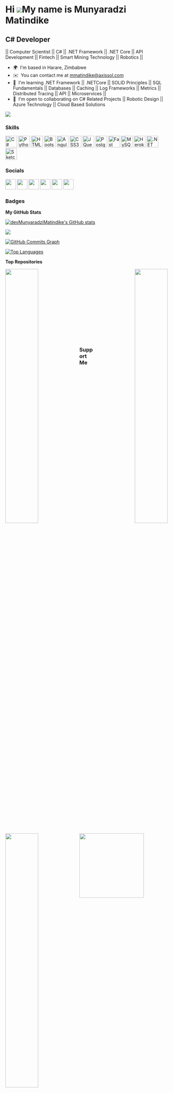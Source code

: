 Hi ![](https://user-images.githubusercontent.com/18350557/176309783-0785949b-9127-417c-8b55-ab5a4333674e.gif)My name is Munyaradzi Matindike
============================================================================================================================================

C# Developer
------------

|| Computer Scientist || C# || .NET Framework || .NET Core || API Development || Fintech || Smart Mining Technology || Robotics ||

* 🌍  I'm based in Harare, Zimbabwe
* ✉️  You can contact me at [mmatindike@axissol.com](mailto:mmatindike@axissol.com)
* 🧠  I'm learning .NET Framework || .NETCore || SOLID Principles || SQL Fundamentals || Databases || Caching || Log Frameworks || Metrics || Distributed Tracing || API || Microservices ||
* 🤝  I'm open to collaborating on C# Related Projects || Robotic Design || Azure Technology || Cloud Based Solutions

<a href="https://www.github.com/devMunyaradziMatindike" target="_blank" rel="noreferrer"><img
src="https://img.shields.io/github/followers/devMunyaradziMatindike?logo=github&style=for-the-badge&color=0891b2&labelColor=1c1917" /></a>

### Skills

<p align="left">
<a href="https://docs.microsoft.com/en-us/dotnet/csharp/" target="_blank" rel="noreferrer"><img src="https://raw.githubusercontent.com/danielcranney/readme-generator/main/public/icons/skills/csharp-colored.svg" width="36" height="36" alt="C#" /></a>
<a href="https://www.python.org/" target="_blank" rel="noreferrer"><img src="https://raw.githubusercontent.com/danielcranney/readme-generator/main/public/icons/skills/python-colored.svg" width="36" height="36" alt="Python" /></a>
<a href="https://developer.mozilla.org/en-US/docs/Glossary/HTML5" target="_blank" rel="noreferrer"><img src="https://raw.githubusercontent.com/danielcranney/readme-generator/main/public/icons/skills/html5-colored.svg" width="36" height="36" alt="HTML5" /></a>
<a href="https://getbootstrap.com/" target="_blank" rel="noreferrer"><img src="https://raw.githubusercontent.com/danielcranney/readme-generator/main/public/icons/skills/bootstrap-colored.svg" width="36" height="36" alt="Bootstrap" /></a>
<a href="https://angular.io/" target="_blank" rel="noreferrer"><img src="https://raw.githubusercontent.com/danielcranney/readme-generator/main/public/icons/skills/angularjs-colored.svg" width="36" height="36" alt="Angular" /></a>
<a href="https://www.w3.org/TR/CSS/#css" target="_blank" rel="noreferrer"><img src="https://raw.githubusercontent.com/danielcranney/readme-generator/main/public/icons/skills/css3-colored.svg" width="36" height="36" alt="CSS3" /></a>
<a href="https://jquery.com/" target="_blank" rel="noreferrer"><img src="https://raw.githubusercontent.com/danielcranney/readme-generator/main/public/icons/skills/jquery-colored.svg" width="36" height="36" alt="JQuery" /></a>
<a href="https://www.postgresql.org/" target="_blank" rel="noreferrer"><img src="https://raw.githubusercontent.com/danielcranney/readme-generator/main/public/icons/skills/postgresql-colored.svg" width="36" height="36" alt="PostgreSQL" /></a>
<a href="https://fastapi.tiangolo.com/" target="_blank" rel="noreferrer"><img src="https://raw.githubusercontent.com/danielcranney/readme-generator/main/public/icons/skills/fastapi-colored.svg" width="36" height="36" alt="Fast API" /></a>
<a href="https://www.mysql.com/" target="_blank" rel="noreferrer"><img src="https://raw.githubusercontent.com/danielcranney/readme-generator/main/public/icons/skills/mysql-colored.svg" width="36" height="36" alt="MySQL" /></a>
<a href="https://www.heroku.com/" target="_blank" rel="noreferrer"><img src="https://raw.githubusercontent.com/danielcranney/readme-generator/main/public/icons/skills/heroku-colored.svg" width="36" height="36" alt="Heroku" /></a>
<a href="https://dotnet.microsoft.com/en-us/" target="_blank" rel="noreferrer"><img src="https://raw.githubusercontent.com/danielcranney/readme-generator/main/public/icons/skills/dot-net-colored.svg" width="36" height="36" alt=".NET" /></a>
<a href="https://www.sketch.com/" target="_blank" rel="noreferrer"><img src="https://raw.githubusercontent.com/danielcranney/readme-generator/main/public/icons/skills/sketch-colored.svg" width="36" height="36" alt="Sketch" /></a>
</p>


### Socials

<p align="left"> <a href="https://www.codepen.io/devMunyaradziMatindike" target="_blank" rel="noreferrer"><img src="https://raw.githubusercontent.com/danielcranney/readme-generator/main/public/icons/socials/codepen.svg" width="32" height="32" /></a> <a href="https://codesandbox.io/u/devMunyaradziMatindike" target="_blank" rel="noreferrer"><img src="https://raw.githubusercontent.com/danielcranney/readme-generator/main/public/icons/socials/codesandbox.svg" width="32" height="32" /></a> <a href="https://www.dev.to/devmunyaradzimatindike" target="_blank" rel="noreferrer"><img src="https://raw.githubusercontent.com/danielcranney/readme-generator/main/public/icons/socials/devdotto.svg" width="32" height="32" /></a> <a href="https://www.github.com/devMunyaradziMatindike" target="_blank" rel="noreferrer"><img src="https://raw.githubusercontent.com/danielcranney/readme-generator/main/public/icons/socials/github.svg" width="32" height="32" /></a> <a href="https://www.linkedin.com/in/munyaradzi-matindike-864884222/" target="_blank" rel="noreferrer"><img src="https://raw.githubusercontent.com/danielcranney/readme-generator/main/public/icons/socials/linkedin.svg" width="32" height="32" /></a> <a href="https://www.stackoverflow.com/users/Munyaradzi Matindike" target="_blank" rel="noreferrer"><img src="https://raw.githubusercontent.com/danielcranney/readme-generator/main/public/icons/socials/stackoverflow.svg" width="32" height="32" /></a></p>

### Badges

<b>My GitHub Stats</b>

<a href="http://www.github.com/devMunyaradziMatindike"><img src="https://github-readme-stats.vercel.app/api?username=devMunyaradziMatindike&show_icons=true&hide=&count_private=true&title_color=3382ed&text_color=22c55e&icon_color=0891b2&bg_color=1c1917&hide_border=true&show_icons=true" alt="devMunyaradziMatindike's GitHub stats" /></a>

<a href="http://www.github.com/devMunyaradziMatindike"><img src="https://github-readme-streak-stats.herokuapp.com/?user=devMunyaradziMatindike&stroke=22c55e&background=1c1917&ring=3382ed&fire=3382ed&currStreakNum=22c55e&currStreakLabel=3382ed&sideNums=22c55e&sideLabels=22c55e&dates=22c55e&hide_border=true" /></a>

<a href="http://www.github.com/devMunyaradziMatindike"><img src="https://activity-graph.herokuapp.com/graph?username=devMunyaradziMatindike&bg_color=1c1917&color=22c55e&line=0891b2&point=22c55e&area_color=1c1917&area=true&hide_border=true&custom_title=GitHub%20Commits%20Graph" alt="GitHub Commits Graph" /></a>

<a href="https://github.com/devMunyaradziMatindike" align="left"><img src="https://github-readme-stats.vercel.app/api/top-langs/?username=devMunyaradziMatindike&langs_count=10&title_color=3382ed&text_color=22c55e&icon_color=0891b2&bg_color=1c1917&hide_border=true&locale=en&custom_title=Top%20%Languages" alt="Top Languages" /></a>

<b>Top Repositories</b>

<div width="100%" align="center"><a href="https://github.com/devMunyaradziMatindike/HCT260_PROJECT" align="left"><img align="left" width="45%" src="https://github-readme-stats.vercel.app/api/pin/?username=devMunyaradziMatindike&repo=HCT260_PROJECT&title_color=3382ed&text_color=22c55e&icon_color=0891b2&bg_color=1c1917&hide_border=true&locale=en" /></a><a href="https://github.com/devMunyaradziMatindike/Point-Of-Sales-" align="right"><img align="right" width="45%" src="https://github-readme-stats.vercel.app/api/pin/?username=devMunyaradziMatindike&repo=Point-Of-Sales-&title_color=3382ed&text_color=22c55e&icon_color=0891b2&bg_color=1c1917&hide_border=true&locale=en" /></a></div><br /><br /><br /><br /><br /><br /><br />

<br /><br /><br /><br /><br />

<div width="100%" align="center"><a href="https://github.com/devMunyaradziMatindike/CoreWebAPI" align="left"><img align="left" width="45%" src="https://github-readme-stats.vercel.app/api/pin/?username=devMunyaradziMatindike&repo=CoreWebAPI&title_color=3382ed&text_color=22c55e&icon_color=0891b2&bg_color=1c1917&hide_border=true&locale=en" /></a></div>

### Support Me

<a href="https://www.buymeacoffee.com/mmatindikee"><img src="https://cdn.buymeacoffee.com/buttons/v2/default-yellow.png" width="200" /></a>
